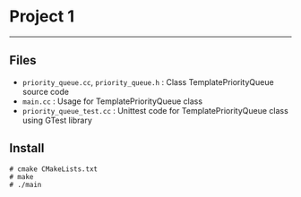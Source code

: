 # Project 1
---
## Files
- `priority_queue.cc`, `priority_queue.h` : Class TemplatePriorityQueue source code
- `main.cc` : Usage for TemplatePriorityQueue class
- `priority_queue_test.cc` : Unittest code for TemplatePriorityQueue class using GTest library

## Install

```
# cmake CMakeLists.txt
# make
# ./main
```

